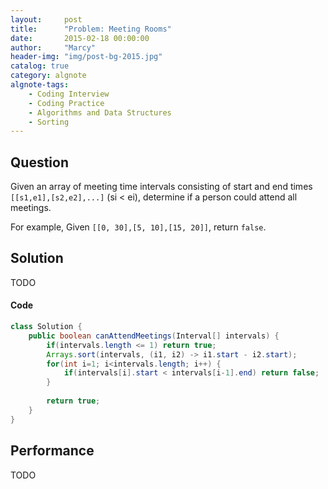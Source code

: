 ```yaml
---
layout:     post
title:      "Problem: Meeting Rooms"
date:       2015-02-18 00:00:00
author:     "Marcy"
header-img: "img/post-bg-2015.jpg"
catalog: true
category: algnote
algnote-tags:
    - Coding Interview
    - Coding Practice
    - Algorithms and Data Structures
    - Sorting
---
```


## Question

Given an array of meeting time intervals consisting of start and end times `[[s1,e1],[s2,e2],...]` (si < ei), determine if a person could attend all meetings.

For example,
Given `[[0, 30],[5, 10],[15, 20]]`,
return `false`.
## Solution
TODO

#### Code
```java
class Solution {
    public boolean canAttendMeetings(Interval[] intervals) {
        if(intervals.length <= 1) return true;
        Arrays.sort(intervals, (i1, i2) -> i1.start - i2.start);
        for(int i=1; i<intervals.length; i++) {
            if(intervals[i].start < intervals[i-1].end) return false;
        }
        
        return true;
    }
}
```

## Performance
TODO